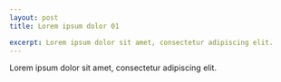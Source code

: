 ```yaml
---
layout: post
title: Lorem ipsum dolor 01

excerpt: Lorem ipsum dolor sit amet, consectetur adipiscing elit.
---
```

 
Lorem ipsum dolor sit amet, consectetur adipiscing elit.